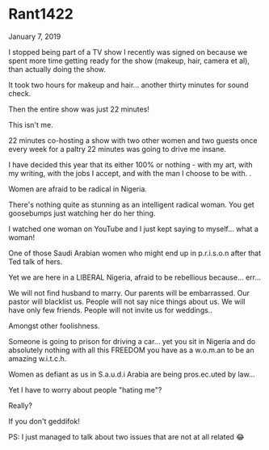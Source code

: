 # Rant1422


January 7, 2019

I stopped being part of a TV show I recently was signed on because we spent more time getting ready for the show (makeup, hair, camera et al), than actually doing the show.

It took two hours for makeup and hair... another thirty minutes for sound check.

Then the entire show was just 22 minutes!

This isn't me.

22 minutes co-hosting a show with two other women and two guests once every week for a paltry 22 minutes was going to drive me insane. 

I have decided this year that its either 100% or nothing - with my art, with my writing, with the jobs I accept, and with the man I choose to be with.
.

Women are afraid to be radical in Nigeria. 

There's nothing quite as stunning as an intelligent radical woman. You get goosebumps just watching her do her thing.

I watched one woman on YouTube and I just kept saying to myself... what a woman!

One of those Saudi Arabian women who might end up in p.r.i.s.o.n after that Ted talk of hers.

Yet we are here in a LIBERAL Nigeria, afraid to be rebellious because... err... 

We will not find husband to marry.
Our parents will be embarrassed.
Our pastor will blacklist us.
People will not say nice things about us.
We will have only few friends.
People will not invite us for weddings..

Amongst other foolishness.

Someone is going to prison for driving a car... yet you sit in Nigeria and do absolutely nothing with all this FREEDOM you have as a w.o.m.an to be an amazing w.i.t.c.h.

Women as defiant as us in S.a.u.d.i Arabia are being pros.ec.uted by law...

Yet I have to worry about people "hating me"?

Really?

If you don't geddifok!

PS: I just managed to talk about two issues that are not at all related 😂